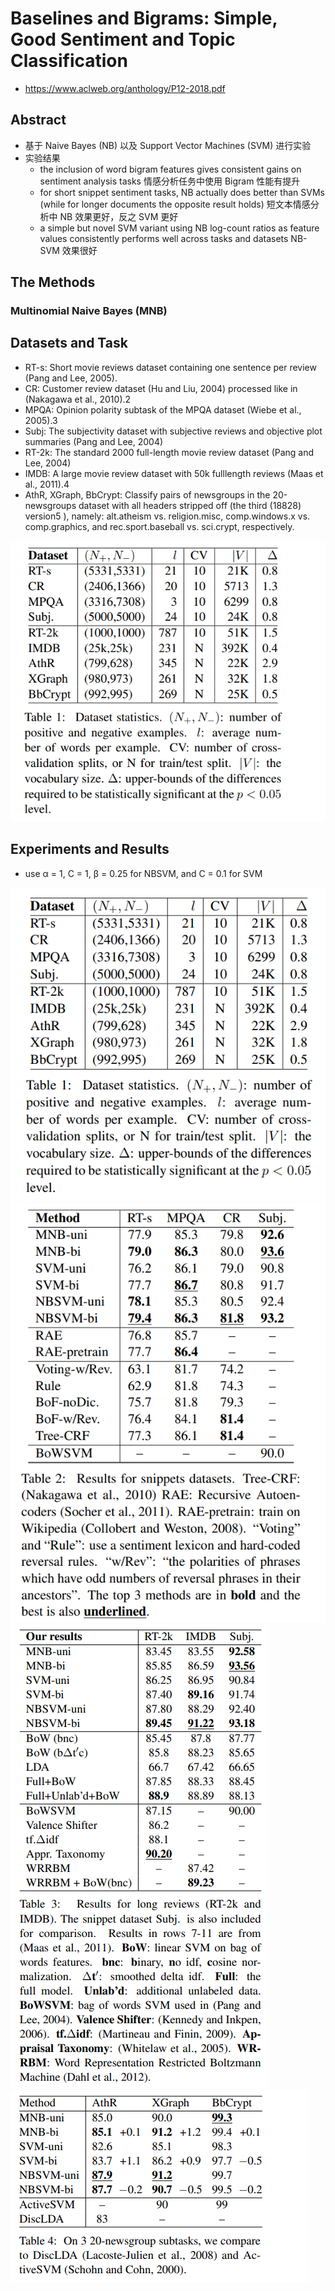 # Baselines and Bigrams: Simple, Good Sentiment and Topic Classification

- https://www.aclweb.org/anthology/P12-2018.pdf

## Abstract
- 基于 Naive Bayes (NB) 以及 Support Vector Machines (SVM) 进行实验
- 实验结果
  -  the inclusion of word bigram features gives consistent gains on sentiment analysis tasks 情感分析任务中使用 Bigram 性能有提升
  -  for short snippet sentiment tasks, NB actually does better than SVMs (while for longer documents the opposite result holds) 短文本情感分析中 NB 效果更好，反之 SVM 更好
  -  a simple but novel SVM variant using NB log-count ratios as feature values consistently performs well across tasks and datasets NB-SVM 效果很好

## The Methods
### Multinomial Naive Bayes (MNB)



## Datasets and Task
- RT-s: Short movie reviews dataset containing one sentence per review (Pang and Lee, 2005).
- CR: Customer review dataset (Hu and Liu, 2004) processed like in (Nakagawa et al., 2010).2
- MPQA: Opinion polarity subtask of the MPQA dataset (Wiebe et al., 2005).3
- Subj: The subjectivity dataset with subjective reviews and objective plot summaries (Pang and Lee, 2004)
- RT-2k: The standard 2000 full-length movie review dataset (Pang and Lee, 2004)
- IMDB: A large movie review dataset with 50k fulllength reviews (Maas et al., 2011).4
- AthR, XGraph, BbCrypt: Classify pairs of newsgroups in the 20-newsgroups dataset with all headers stripped off (the third (18828) version5 ), namely: alt.atheism vs. religion.misc, comp.windows.x vs. comp.graphics, and rec.sport.baseball vs. sci.crypt, respectively.

![](../../../source/images2/mk_292722272021492904.png)

## Experiments and Results
-  use α = 1, C = 1, β = 0.25 for NBSVM, and C = 0.1 for SVM

![](../../../source/images2/mk_305308532021543004.png)
![](../../../source/images2/mk_305408542021513004.png)
![](../../../source/images2/mk_305508552021103004.png)
![](../../../source/images2/mk_305508552021233004.png)
